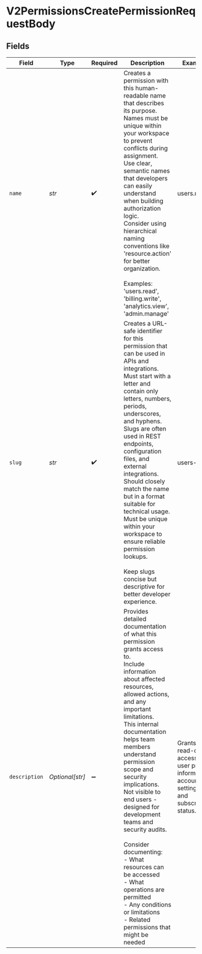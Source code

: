 # V2PermissionsCreatePermissionRequestBody


## Fields

| Field                                                                                                                                                                                                                                                                                                                                                                                                                                                                                                                            | Type                                                                                                                                                                                                                                                                                                                                                                                                                                                                                                                             | Required                                                                                                                                                                                                                                                                                                                                                                                                                                                                                                                         | Description                                                                                                                                                                                                                                                                                                                                                                                                                                                                                                                      | Example                                                                                                                                                                                                                                                                                                                                                                                                                                                                                                                          |
| -------------------------------------------------------------------------------------------------------------------------------------------------------------------------------------------------------------------------------------------------------------------------------------------------------------------------------------------------------------------------------------------------------------------------------------------------------------------------------------------------------------------------------- | -------------------------------------------------------------------------------------------------------------------------------------------------------------------------------------------------------------------------------------------------------------------------------------------------------------------------------------------------------------------------------------------------------------------------------------------------------------------------------------------------------------------------------- | -------------------------------------------------------------------------------------------------------------------------------------------------------------------------------------------------------------------------------------------------------------------------------------------------------------------------------------------------------------------------------------------------------------------------------------------------------------------------------------------------------------------------------- | -------------------------------------------------------------------------------------------------------------------------------------------------------------------------------------------------------------------------------------------------------------------------------------------------------------------------------------------------------------------------------------------------------------------------------------------------------------------------------------------------------------------------------- | -------------------------------------------------------------------------------------------------------------------------------------------------------------------------------------------------------------------------------------------------------------------------------------------------------------------------------------------------------------------------------------------------------------------------------------------------------------------------------------------------------------------------------- |
| `name`                                                                                                                                                                                                                                                                                                                                                                                                                                                                                                                           | *str*                                                                                                                                                                                                                                                                                                                                                                                                                                                                                                                            | :heavy_check_mark:                                                                                                                                                                                                                                                                                                                                                                                                                                                                                                               | Creates a permission with this human-readable name that describes its purpose.<br/>Names must be unique within your workspace to prevent conflicts during assignment.<br/>Use clear, semantic names that developers can easily understand when building authorization logic.<br/>Consider using hierarchical naming conventions like 'resource.action' for better organization.<br/><br/>Examples: 'users.read', 'billing.write', 'analytics.view', 'admin.manage'<br/>                                                          | users.read                                                                                                                                                                                                                                                                                                                                                                                                                                                                                                                       |
| `slug`                                                                                                                                                                                                                                                                                                                                                                                                                                                                                                                           | *str*                                                                                                                                                                                                                                                                                                                                                                                                                                                                                                                            | :heavy_check_mark:                                                                                                                                                                                                                                                                                                                                                                                                                                                                                                               | Creates a URL-safe identifier for this permission that can be used in APIs and integrations.<br/>Must start with a letter and contain only letters, numbers, periods, underscores, and hyphens.<br/>Slugs are often used in REST endpoints, configuration files, and external integrations.<br/>Should closely match the name but in a format suitable for technical usage.<br/>Must be unique within your workspace to ensure reliable permission lookups.<br/><br/>Keep slugs concise but descriptive for better developer experience.<br/> | users-read                                                                                                                                                                                                                                                                                                                                                                                                                                                                                                                       |
| `description`                                                                                                                                                                                                                                                                                                                                                                                                                                                                                                                    | *Optional[str]*                                                                                                                                                                                                                                                                                                                                                                                                                                                                                                                  | :heavy_minus_sign:                                                                                                                                                                                                                                                                                                                                                                                                                                                                                                               | Provides detailed documentation of what this permission grants access to.<br/>Include information about affected resources, allowed actions, and any important limitations.<br/>This internal documentation helps team members understand permission scope and security implications.<br/>Not visible to end users - designed for development teams and security audits.<br/><br/>Consider documenting:<br/>- What resources can be accessed<br/>- What operations are permitted<br/>- Any conditions or limitations<br/>- Related permissions that might be needed<br/> | Grants read-only access to user profile information, account settings, and subscription status.                                                                                                                                                                                                                                                                                                                                                                                                                                  |